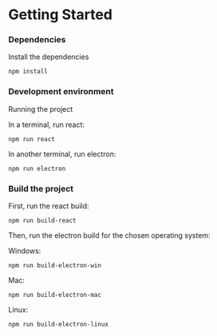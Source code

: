 # Getting Started

### Dependencies

Install the dependencies

```shell
npm install
```

### Development environment

Running the project

In a terminal, run react:

```shell
npm run react
```

In another terminal, run electron:

```shell
npm run electron
```

### Build the project

First, run the react build:

```shell
npm run build-react
```

Then, run the electron build for the chosen operating system:

Windows:

```shell
npm run build-electron-win
```

Mac:

```shell
npm run build-electron-mac
```

Linux:

```shell
npm run build-electron-linux
```
